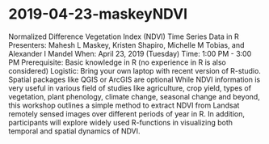 # 2019-04-23-maskeyNDVI
Normalized Difference Vegetation Index (NDVI) Time Series Data in R
Presenters: Mahesh L Maskey, Kristen Shapiro, Michelle M Tobias, and Alexander I Mandel 
When: April 23, 2019 (Tuesday)
Time: 1:00 PM - 3:00 PM
Prerequisite: Basic knowledge in R (no experience in R is also considered)
Logistic:  Bring your own laptop with recent version of R-studio. Spatial packages like QGIS or ArcGIS are optional 
While NDVI information is very useful in various field of studies like agriculture, crop yield, types of vegetation, plant phenology, climate change, seasonal change and beyond, this workshop outlines a simple method to extract NDVI from Landsat remotely sensed images over different periods of year in R. In addition, participants will explore widely used R-functions in visualizing both temporal and spatial dynamics of NDVI.
